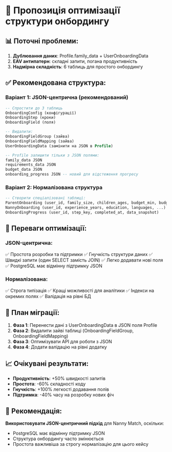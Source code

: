 # 🚀 Пропозиція оптимізації структури онбордингу

## 📊 Поточні проблеми:

1. **Дублювання даних**: Profile.family_data + UserOnboardingData
2. **EAV антипатерн**: складні запити, погана продуктивність  
3. **Надмірна складність**: 6 таблиць для простого онбордингу

## ✅ Рекомендована структура:

### Варіант 1: JSON-центрична (рекомендований)
```sql
-- Спростити до 3 таблиць
OnboardingConfig (конфігурації)
OnboardingStep (кроки)  
OnboardingField (поля)

-- Видалити:
OnboardingFieldGroup (зайва)
OnboardingFieldMapping (зайва)
UserOnboardingData (замінити на JSON в Profile)

-- Profile залишити тільки з JSON полями:
family_data JSON
requirements_data JSON  
budget_data JSON
onboarding_progress JSON -- новий для відстеження прогресу
```

### Варіант 2: Нормалізована структура
```sql
-- Створити спеціалізовані таблиці:
ParentOnboarding (user_id, family_size, children_ages, budget_min, budget_max, ...)
NannyOnboarding (user_id, experience_years, education, languages, ...)
OnboardingProgress (user_id, step_key, completed_at, data_snapshot)
```

## 🎯 Переваги оптимізації:

### JSON-центрична:
✅ Простота розробки та підтримки
✅ Гнучкість структури даних
✅ Швидкі запити (один SELECT замість JOIN)
✅ Легко додавати нові поля
✅ PostgreSQL має відмінну підтримку JSON

### Нормалізована:
✅ Строга типізація
✅ Кращі можливості для аналітики
✅ Індекси на окремих полях
✅ Валідація на рівні БД

## 🔧 План міграції:

1. **Фаза 1**: Перенести дані з UserOnboardingData в JSON поля Profile
2. **Фаза 2**: Видалити зайві таблиці (OnboardingFieldGroup, OnboardingFieldMapping)
3. **Фаза 3**: Оптимізувати API для роботи з JSON
4. **Фаза 4**: Додати валідацію на рівні додатку

## 📈 Очікувані результати:

- **Продуктивність**: +50% швидкості запитів
- **Простота**: -60% складності коду
- **Гнучкість**: +100% легкості додавання полів
- **Підтримка**: -40% часу на розробку нових фіч

## 🚀 Рекомендація:

**Використовувати JSON-центричний підхід** для Nanny Match, оскільки:
- PostgreSQL має відмінну підтримку JSON
- Структура онбордингу часто змінюється
- Простота важливіша за строгу нормалізацію для цього кейсу

